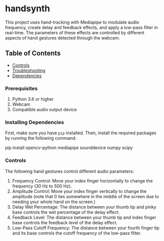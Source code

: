 # handsynth

This project uses hand-tracking with Mediapipe to modulate audio frequency, create delay and feedback effects, and apply a low-pass filter in real-time. The parameters of these effects are controlled by different aspects of hand gestures detected through the webcam.

## Table of Contents

- [Controls](#controls)
- [Troubleshooting](#troubleshooting)
- [Dependencies](#dependencies)


### Prerequisites

1. Python 3.6 or higher
2. Webcam
3. Compatible audio output device

### Installing Dependencies

First, make sure you have `pip` installed. Then, install the required packages by running the following command:

pip install opencv-python mediapipe sounddevice numpy scipy

### Controls

The following hand gestures control different audio parameters:

1. Frequency Control: Move your index finger horizontally to change the frequency (30 Hz to 500 Hz).
2. Amplitude Control: Move your index finger vertically to change the amplitude (note that 0 lies somewhere in the middle of the screen due to needing your whole hand on the screen.)
3. Delay Wet Percentage: The distance between your thumb tip and pinky base controls the wet percentage of the delay effect.
4. Feedback Level: The distance between your thumb tip and index finger base controls the feedback level of the delay effect.
5. Low-Pass Cutoff Frequency: The distance between your fourth finger tip and its base controls the cutoff frequency of the low-pass filter.

